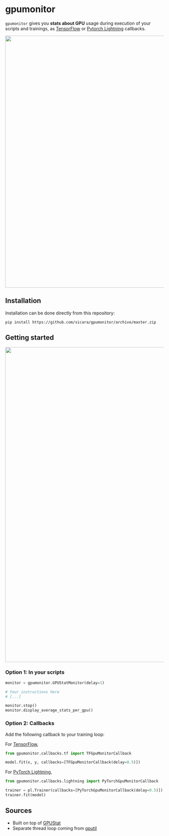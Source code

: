 # gpumonitor

`gpumonitor` gives you **stats about GPU** usage during execution of your scripts and trainings,
as [TensorFlow](https://www.github.com/tensorflow/tensorflow) or 
[Pytorch Lightning](https://github.com/PyTorchLightning/pytorch-lightning) callbacks.

<p align="center">
    <img src="./assets/callbacks.png" width="800" />
</p>


## Installation

Installation can be done directly from this repository:

```
pip install https://github.com/sicara/gpumonitor/archive/master.zip
```

## Getting started


<p align="center">
    <img src="./assets/gpumonitor.gif" width="1000" />
</p>

### Option 1: In your scripts

```python
monitor = gpumonitor.GPUStatMonitor(delay=1)

# Your instructions here
# [...]

monitor.stop()
monitor.display_average_stats_per_gpu()
```

### Option 2: Callbacks

Add the following callback to your training loop:

For [TensorFlow](https://www.github.com/tensorflow/tensorflow),

```python
from gpumonitor.callbacks.tf import TFGpuMonitorCallback

model.fit(x, y, callbacks=[TFGpuMonitorCallback(delay=0.5)])
```

For [PyTorch Lightning](https://github.com/PyTorchLightning/pytorch-lightning),

```python
from gpumonitor.callbacks.lightning import PyTorchGpuMonitorCallback

trainer = pl.Trainer(callbacks=[PyTorchGpuMonitorCallback(delay=0.5)])
trainer.fit(model)
```


## Sources

- Built on top of [GPUStat](https://github.com/wookayin/gpustat)
- Separate thread loop coming from [gputil](https://github.com/anderskm/gputil)
